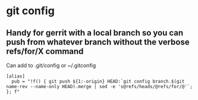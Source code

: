 # git config

## Handy for gerrit with a local branch so you can push from whatever branch without the verbose refs/for/X command
Can add to .git/config or ~/.gitconfig
```
[alias]
  pub = "!f() { git push ${1:-origin} HEAD:`git config branch.$(git name-rev --name-only HEAD).merge | sed -e 's@refs/heads/@refs/for/@'`; }; f"
```
